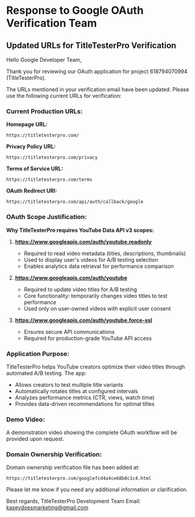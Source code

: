 # Response to Google OAuth Verification Team

## Updated URLs for TitleTesterPro Verification

Hello Google Developer Team,

Thank you for reviewing our OAuth application for project 618794070994 (TitleTesterPro). 

The URLs mentioned in your verification email have been updated. Please use the following current URLs for verification:

### Current Production URLs:

**Homepage URL:**
```
https://titletesterpro.com/
```

**Privacy Policy URL:**
```
https://titletesterpro.com/privacy
```

**Terms of Service URL:**
```
https://titletesterpro.com/terms
```

**OAuth Redirect URI:**
```
https://titletesterpro.com/api/auth/callback/google
```

### OAuth Scope Justification:

**Why TitleTesterPro requires YouTube Data API v3 scopes:**

1. **https://www.googleapis.com/auth/youtube.readonly**
   - Required to read video metadata (titles, descriptions, thumbnails)
   - Used to display user's videos for A/B testing selection
   - Enables analytics data retrieval for performance comparison

2. **https://www.googleapis.com/auth/youtube**
   - Required to update video titles for A/B testing
   - Core functionality: temporarily changes video titles to test performance
   - Used only on user-owned videos with explicit user consent

3. **https://www.googleapis.com/auth/youtube.force-ssl**
   - Ensures secure API communications
   - Required for production-grade YouTube API access

### Application Purpose:
TitleTesterPro helps YouTube creators optimize their video titles through automated A/B testing. The app:
- Allows creators to test multiple title variants
- Automatically rotates titles at configured intervals
- Analyzes performance metrics (CTR, views, watch time)
- Provides data-driven recommendations for optimal titles

### Demo Video:
A demonstration video showing the complete OAuth workflow will be provided upon request.

### Domain Ownership Verification:
Domain ownership verification file has been added at:
```
https://titletesterpro.com/googlefcd4a4ce68b0c1c4.html
```

Please let me know if you need any additional information or clarification.

Best regards,
TitleTesterPro Development Team
Email: kaseydoesmarketing@gmail.com